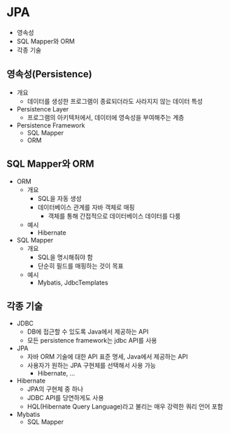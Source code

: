 # JPA

- 영속성
- SQL Mapper와 ORM
- 각종 기술

## 영속성(Persistence)

- 개요
  - 데이터를 생성한 프로그램이 종료되더라도 사라지지 않는 데이터 특성
- Persistence Layer
  - 프로그램의 아키텍처에서, 데이터에 영속성을 부여해주는 계층
- Persistence Framework
  - SQL Mapper
  - ORM

## SQL Mapper와 ORM

- ORM
  - 개요
    - SQL을 자동 생성
    - 데이터베이스 관계를 자바 객체로 매핑
      - 객체를 통해 간접적으로 데이터베이스 데이터를 다룸
  - 예시
    - Hibernate
- SQL Mapper
  - 개요
    - SQL을 명시해줘야 함
    - 단순히 필드를 매핑하는 것이 목표
  - 예시
    - Mybatis, JdbcTemplates

## 각종 기술

- JDBC
  - DB에 접근할 수 있도록 Java에서 제공하는 API
  - 모든 persistence framework는 jdbc API를 사용
- JPA
  - 자바 ORM 기술에 대한 API 표준 명세, Java에서 제공하는 API
  - 사용자가 원하는 JPA 구현체를 선택해서 사용 가능
    - Hibernate, ...
- Hibernate
  - JPA의 구현체 중 하나
  - JDBC API를 당연하게도 사용
  - HQL(Hibernate Query Language)라고 불리는 매우 강력한 쿼리 언어 포함
- Mybatis
  - SQL Mapper
